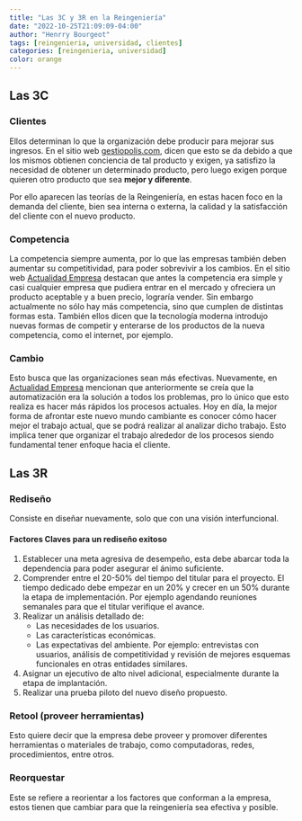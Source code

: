 ```yaml
---
title: "Las 3C y 3R en la Reingeniería"
date: "2022-10-25T21:09:09-04:00"
author: "Henrry Bourgeot"
tags: [reingenieria, universidad, clientes]
categories: [reingenieria, universidad]
color: orange
---
```


## Las 3C

### Clientes

Ellos determinan lo que la organización debe producir para mejorar sus ingresos. En el sitio web [gestiopolis.com](https://www.gestiopolis.com/reingenieria-aplicada), dicen que esto se da debido a que los mismos obtienen conciencia de tal producto y exigen, ya satisfizo la necesidad de obtener un determinado producto, pero luego exigen porque quieren otro producto que sea **mejor y diferente**.

Por ello aparecen las teorías de la Reingeniería, en estas hacen foco en la demanda del cliente, bien sea interna o externa, la calidad y la satisfacción del cliente con el nuevo producto.

### Competencia

La competencia siempre aumenta, por lo que las empresas también deben aumentar su competitividad, para poder sobrevivir a los cambios. En el sitio web [Actualidad Empresa](https://actualidadempresa.com/reingenieria-del-cambio-historia-definiciones-causas-fases-principios-y-tipologia/) destacan que antes la competencia era simple y casi cualquier empresa que pudiera entrar en el mercado y ofreciera un producto aceptable y a buen precio, lograría vender. Sin embargo actualmente no sólo hay más competencia, sino que cumplen de distintas formas esta. También ellos dicen que la tecnología moderna introdujo nuevas formas de competir y enterarse de los productos de la nueva competencia, como el internet, por ejemplo.

### Cambio

Esto busca que las organizaciones sean más efectivas. Nuevamente, en [Actualidad Empresa](https://actualidadempresa.com/reingenieria-del-cambio-historia-definiciones-causas-fases-principios-y-tipologia/) mencionan que anteriormente se creía que la automatización era la solución a todos los problemas, pro lo único que esto realiza es hacer más rápidos los procesos actuales. Hoy en día, la mejor forma de afrontar este nuevo mundo cambiante es conocer cómo hacer mejor el trabajo actual, que se podrá realizar al analizar dicho trabajo. Esto implica tener que organizar el trabajo alrededor de los procesos siendo fundamental tener enfoque hacia el cliente.

## Las 3R

### Rediseño

Consiste en diseñar nuevamente, solo que con una visión interfuncional.

#### Factores Claves para un rediseño exitoso

1. Establecer una meta agresiva de desempeño, esta debe abarcar toda la dependencia para poder asegurar el ánimo suficiente.
2. Comprender entre el 20-50% del tiempo del titular para el proyecto. El tiempo dedicado debe empezar en un 20% y crecer en un 50% durante la etapa de implementación. Por ejemplo agendando reuniones semanales para que el titular verifique el avance.
3. Realizar un análisis detallado de:
   - Las necesidades de los usuarios.
   - Las características económicas.
   - Las expectativas del ambiente. Por ejemplo: entrevistas con usuarios, análisis de competitividad y revisión de mejores esquemas funcionales en otras entidades similares.
4. Asignar un ejecutivo de alto nivel adicional, especialmente durante la etapa de implantación.
5. Realizar una prueba piloto del nuevo diseño propuesto.

### Retool (proveer herramientas)

Esto quiere decir que la empresa debe proveer y promover diferentes herramientas o materiales de trabajo, como computadoras, redes, procedimientos, entre otros.

### Reorquestar

Este se refiere a reorientar a los factores que conforman a la empresa, estos tienen que cambiar para que la reingeniería sea efectiva y posible.
